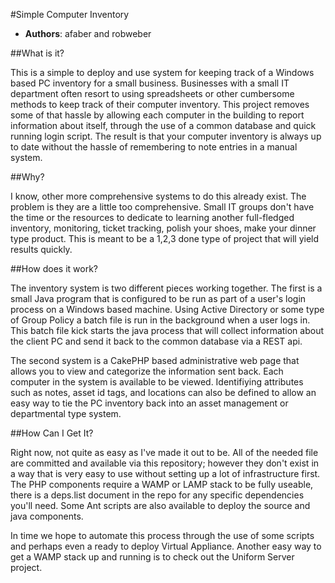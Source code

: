 #Simple Computer Inventory

* **Authors**: afaber and robweber

##What is it? 

This is a simple to deploy and use system for keeping track of a Windows based PC inventory for a small business. Businesses with a small IT department often resort to using spreadsheets or other cumbersome methods to keep track of their computer inventory. This project removes some of that hassle by allowing each computer in the building to report information about itself, through the use of a common database and quick running login script. The result is that your computer inventory is always up to date without the hassle of remembering to note entries in a manual system. 

##Why? 

I know, other more comprehensive systems to do this already exist. The problem is they are a little too comprehensive. Small IT groups don't have the time or the resources to dedicate to learning another full-fledged inventory, monitoring, ticket tracking, polish your shoes, make your dinner type product. This is meant to be a 1,2,3 done type of project that will yield results quickly. 

##How does it work? 

The inventory system is two different pieces working together. The first is a small Java program that is configured to be run as part of a user's login process on a Windows based machine. Using Active Directory or some type of Group Policy a batch file is run in the background when a user logs in. This batch file kick starts the java process that will collect information about the client PC and send it back to the common database via a REST api.

The second system is a CakePHP based administrative web page that allows you to view and categorize the information sent back. Each computer in the system is available to be viewed. Identifiying attributes such as notes, asset id tags, and locations can also be defined to allow an easy way to tie the PC inventory back into an asset management or departmental type system. 

##How Can I Get It? 

Right now, not quite as easy as I've made it out to be. All of the needed file are committed and available via this repository; however they don't exist in a way that is very easy to use without setting up a lot of infrastructure first. The PHP components require a WAMP or LAMP stack to be fully useable, there is a deps.list document in the repo for any specific dependencies you'll need. Some Ant scripts are also available to deploy the source and java components.  

In time we hope to automate this process through the use of some scripts and perhaps even a ready to deploy Virtual Appliance. Another easy way to get a WAMP stack up and running is to check out the Uniform Server project. 

